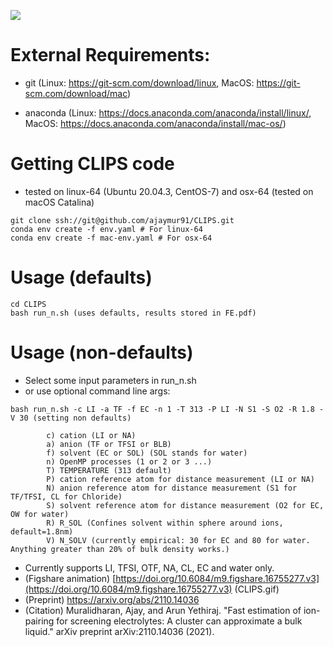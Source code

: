 ![](CLIPS.gif)

# External Requirements:
- git 
(Linux: https://git-scm.com/download/linux, MacOS: https://git-scm.com/download/mac)

- anaconda
(Linux: https://docs.anaconda.com/anaconda/install/linux/, MacOS: https://docs.anaconda.com/anaconda/install/mac-os/)

# Getting CLIPS code
- tested on linux-64 (Ubuntu 20.04.3, CentOS-7) and osx-64 (tested on macOS Catalina)
```
git clone ssh://git@github.com/ajaymur91/CLIPS.git
conda env create -f env.yaml # For linux-64
conda env create -f mac-env.yaml # For osx-64
```
# Usage (defaults)
```
cd CLIPS 
bash run_n.sh (uses defaults, results stored in FE.pdf)
```
# Usage (non-defaults)
  - Select some input parameters in run_n.sh
  - or use optional command line args:
```
bash run_n.sh -c LI -a TF -f EC -n 1 -T 313 -P LI -N S1 -S O2 -R 1.8 -V 30 (setting non defaults)

        c) cation (LI or NA)
        a) anion (TF or TFSI or BLB)
        f) solvent (EC or SOL) (SOL stands for water)
        n) OpenMP processes (1 or 2 or 3 ...) 
        T) TEMPERATURE (313 default)
        P) cation reference atom for distance measurement (LI or NA)
        N) anion reference atom for distance measurement (S1 for TF/TFSI, CL for Chloride)
        S) solvent reference atom for distance measurement (O2 for EC, OW for water)
        R) R_SOL (Confines solvent within sphere around ions, default=1.8nm)
        V) N_SOLV (currently empirical: 30 for EC and 80 for water. Anything greater than 20% of bulk density works.)
```
  - Currently supports LI, TFSI, OTF, NA, CL, EC and water only.
  - (Figshare animation) [https://doi.org/10.6084/m9.figshare.16755277.v3](https://doi.org/10.6084/m9.figshare.16755277.v3) (CLIPS.gif)
  - (Preprint) https://arxiv.org/abs/2110.14036 
  - (Citation) Muralidharan, Ajay, and Arun Yethiraj. "Fast estimation of ion-pairing for screening electrolytes: A cluster can approximate a bulk liquid." arXiv preprint arXiv:2110.14036 (2021).
